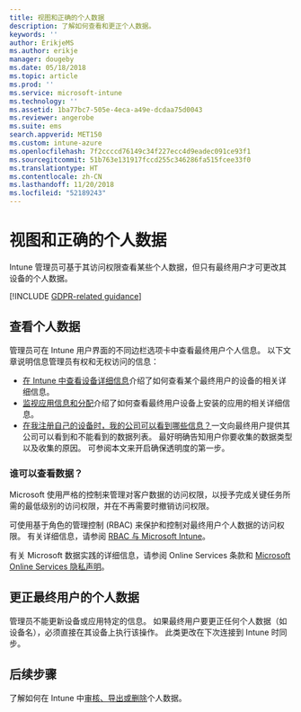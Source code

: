 ```yaml
---
title: 视图和正确的个人数据
description: 了解如何查看和更正个人数据。
keywords: ''
author: ErikjeMS
ms.author: erikje
manager: dougeby
ms.date: 05/18/2018
ms.topic: article
ms.prod: ''
ms.service: microsoft-intune
ms.technology: ''
ms.assetid: 1ba77bc7-505e-4eca-a49e-dcdaa75d0043
ms.reviewer: angerobe
ms.suite: ems
search.appverid: MET150
ms.custom: intune-azure
ms.openlocfilehash: 7f2ccccd76149c34f227ecc4d9eadec091ce93f1
ms.sourcegitcommit: 51b763e131917fccd255c346286fa515fcee33f0
ms.translationtype: HT
ms.contentlocale: zh-CN
ms.lasthandoff: 11/20/2018
ms.locfileid: "52189243"
---
```

# <a name="view-and-correct-personal-data"></a>视图和正确的个人数据

Intune 管理员可基于其访问权限查看某些个人数据，但只有最终用户才可更改其设备的个人数据。

[!INCLUDE [GDPR-related guidance](./includes/gdpr-dsr-and-stp-note.md)]


## <a name="view-personal-data"></a>查看个人数据

管理员可在 Intune 用户界面的不同边栏选项卡中查看最终用户个人信息。 以下文章说明信息管理员有权和无权访问的信息：
- [在 Intune 中查看设备详细信息](device-inventory.md)介绍了如何查看某个最终用户的设备的相关详细信息。
- [监视应用信息和分配](apps-monitor.md)介绍了如何查看最终用户设备上安装的应用的相关详细信息。
- [在我注册自己的设备时，我的公司可以看到哪些信息？](https://docs.microsoft.com/intune-user-help/what-info-can-your-company-see-when-you-enroll-your-device-in-intune)一文向最终用户提供其公司可以看到和不能看到的数据列表。 最好明确告知用户你要收集的数据类型以及收集的原因。 可参阅本文来开启确保透明度的第一步。

### <a name="who-can-view-the-data"></a>谁可以查看数据？

Microsoft 使用严格的控制来管理对客户数据的访问权限，以授予完成关键任务所需的最低级别的访问权限，并在不再需要时撤销访问权限。 

可使用基于角色的管理控制 (RBAC) 来保护和控制对最终用户个人数据的访问权限。 有关详细信息，请参阅 [RBAC 与 Microsoft Intune](role-based-access-control.md)。

有关 Microsoft 数据实践的详细信息，请参阅 Online Services 条款和 [Microsoft Online Services 隐私声明](http://go.microsoft.com/fwlink/p/?linkid=131004&clcid=0x409)。 

## <a name="correct-end-user-personal-data"></a>更正最终用户的个人数据

管理员不能更新设备或应用特定的信息。 如果最终用户要更正任何个人数据（如设备名），必须直接在其设备上执行该操作。 此类更改在下次连接到 Intune 时同步。


## <a name="next-steps"></a>后续步骤

了解如何在 Intune 中[审核、导出或删除](privacy-data-audit-export-delete.md)个人数据。